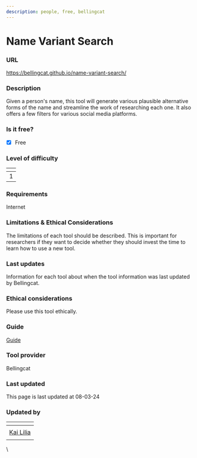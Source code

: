 ```yaml
---
description: people, free, bellingcat
---
```


# Name Variant Search

### URL <a href="#url" id="url"></a>

https://bellingcat.github.io/name-variant-search/

### Description <a href="#description" id="description"></a>

Given a person's name, this tool will generate various plausible alternative forms of the name and streamline the work of researching each one. It also offers a few filters for various social media platforms.

### Is it free? <a href="#is-it-free" id="is-it-free"></a>

* [x] Free

### Level of difficulty <a href="#level-of-difficulty" id="level-of-difficulty"></a>

<table data-header-hidden><thead><tr><th data-type="rating" data-max="5"></th></tr></thead><tbody><tr><td>1</td></tr></tbody></table>

### Requirements <a href="#requirements" id="requirements"></a>

Internet

### Limitations & Ethical Considerations <a href="#limitations-and-ethical-considerations" id="limitations-and-ethical-considerations"></a>

The limitations of each tool should be described. This is important for researchers if they want to decide whether they should invest the time to learn how to use a new tool.

### Last updates <a href="#last-updates" id="last-updates"></a>

Information for each tool about when the tool information was last updated by Bellingcat.

### Ethical considerations <a href="#ethical-considerations" id="ethical-considerations"></a>

Please use this tool ethically.

### Guide <a href="#guide" id="guide"></a>

[Guide](guide.md)

### Tool provider <a href="#tool-provider" id="tool-provider"></a>

Bellingcat

### Last updated <a href="#last-updated" id="last-updated"></a>

This page is last updated at 08-03-24

### Updated by <a href="#updated-by" id="updated-by"></a>

<table data-header-hidden><thead><tr><th data-type="users" data-multiple></th></tr></thead><tbody><tr><td></td></tr><tr><td><a href="https://app.gitbook.com/u/sJIljbKbFva9PHVVmkcbA9IcbRj1">Kai Lilia</a></td></tr><tr><td></td></tr></tbody></table>

\
